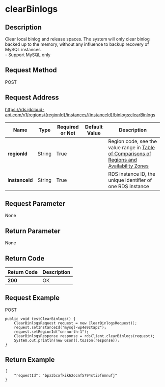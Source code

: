 # clearBinlogs


## Description
Clear local binlog and release spaces. The system will only clear binlog backed up to the memory, without any influence to backup recovery of MySQL instances<br>- Support MySQL only

## Request Method
POST

## Request Address
https://rds.jdcloud-api.com/v1/regions/{regionId}/instances/{instanceId}/binlogs:clearBinlogs

|Name|Type|Required or Not|Default Value|Description|
|---|---|---|---|---|
|**regionId**|String|True| |Region code, see the value range in [Table of Comparisons of Regions and Availability Zones](../Enum-Definitions/Regions-AZ.md)|
|**instanceId**|String|True| |RDS instance ID, the unique identifier of one RDS instance|

## Request Parameter
None


## Return Parameter
None


## Return Code
|Return Code|Description|
|---|---|
|**200**|OK|

## Request Example
POST
```
public void testClearBinlogs() {
    ClearBinlogsRequest request = new ClearBinlogsRequest();
    request.setInstanceId("mysql-wp4e9ztap2");
    request.setRegionId("cn-north-1");
    ClearBinlogsResponse response = rdsClient.clearBinlogs(request);
    System.out.println(new Gson().toJson(response));
}

```

## Return Example
```
{
    "requestId": "bpa3bcofkik62ocnf5794sti5fnmnufj"
}
```
